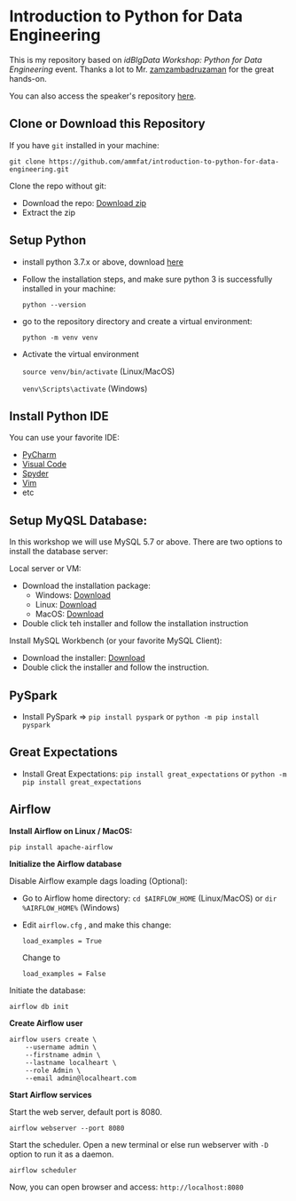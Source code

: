 # **Introduction to Python for Data Engineering**

This is my repository based on _idBIgData Workshop: Python for Data Engineering_ event.
Thanks a lot to Mr. [zamzambadruzaman](https://github.com/zamzambadruzaman) for the great hands-on.

You can also access the speaker's repository [here](https://github.com/zamzambadruzaman/python-for-data-engineering/).

## **Clone or Download this Repository**

If you have `git` installed in your machine:

`git clone https://github.com/ammfat/introduction-to-python-for-data-engineering.git`

Clone the repo without git:

-   Download the repo: [Download zip](https://github.com/ammfat/introduction-to-python-for-data-engineering/archive/refs/heads/main.zip)
-   Extract the zip

## **Setup Python**

-   install python 3.7.x or above, download [here](https://www.python.org/downloads/)
-   Follow the installation steps, and make sure python 3 is successfully installed in your machine:

    `python --version`

-   go to the repository directory and create a virtual environment:

    `python -m venv venv`

-   Activate the virtual environment

    `source venv/bin/activate` (Linux/MacOS)

    `venv\Scripts\activate` (Windows)

## **Install Python IDE**

You can use your favorite IDE:

-   [PyCharm](https://www.jetbrains.com/edu-products/download/#section=pycharm-edu)
-   [Visual Code](https://code.visualstudio.com/Download)
-   [Spyder](https://docs.spyder-ide.org/current/installation.html)
-   [Vim](https://www.vim.org/download.php)
-   etc

## **Setup MyQSL Database:**

In this workshop we will use MySQL 5.7 or above.
There are two options to install the database server:

Local server or VM:

-   Download the installation package:
    -   Windows: [Download](https://dev.mysql.com/downloads/file/?id=502540)
    -   Linux: [Download](https://dev.mysql.com/downloads/file/?id=502515)
    -   MacOS: [Download](https://dev.mysql.com/downloads/file/?id=505134)
-   Double click teh installer and follow the installation instruction

Install MySQL Workbench (or your favorite MySQL Client):

-   Download the installer: [Download](https://dev.mysql.com/downloads/workbench/)
-   Double click the installer and follow the instruction.

## **PySpark**

-   Install PySpark => `pip install pyspark` or `python -m pip install pyspark`

## **Great Expectations**

-   Install Great Expectations: `pip install great_expectations` or `python -m pip install great_expectations`

## **Airflow**

**Install Airflow on Linux / MacOS:**

```
pip install apache-airflow
```

**Initialize the Airflow database**

Disable Airflow example dags loading (Optional):

-   Go to Airflow home directory: `cd $AIRFLOW_HOME` (Linux/MacOS) or `dir %AIRFLOW_HOME%` (Windows)
-   Edit `airflow.cfg` , and make this change:

    `load_examples = True`

    Change to

    `load_examples = False`

Initiate the database:

`airflow db init`

**Create Airflow user**

```
airflow users create \
    --username admin \
    --firstname admin \
    --lastname localheart \
    --role Admin \
    --email admin@localheart.com
```

**Start Airflow services**

Start the web server, default port is 8080.

`airflow webserver --port 8080`

Start the scheduler.
Open a new terminal or else run webserver with `-D` option to run it as a daemon.

`airflow scheduler`

Now, you can open browser and access: `http://localhost:8080`
